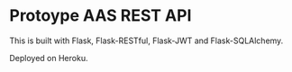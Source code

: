 # Protoype AAS REST API

This is built with Flask, Flask-RESTful, Flask-JWT and Flask-SQLAlchemy.

Deployed on Heroku.